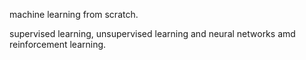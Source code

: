 machine learning from scratch.

supervised learning, unsupervised learning and neural networks amd reinforcement learning.

